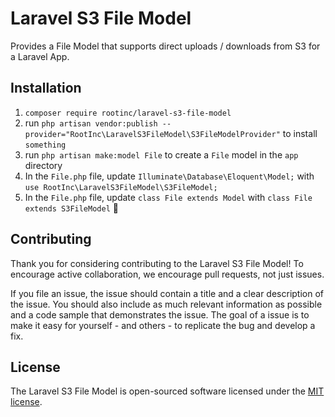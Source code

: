 # Laravel S3 File Model

Provides a File Model that supports direct uploads / downloads from S3 for a Laravel App.

## Installation

1. `composer require rootinc/laravel-s3-file-model`
2. run `php artisan vendor:publish --provider="RootInc\LaravelS3FileModel\S3FileModelProvider"` to install `something`
3. run `php artisan make:model File` to create a `File` model in the `app` directory
4. In the `File.php` file, update `Illuminate\Database\Eloquent\Model;` with `use RootInc\LaravelS3FileModel\S3FileModel;`
5. In the `File.php` file, update `class File extends Model` with `class File extends S3FileModel` :tada:

## Contributing

Thank you for considering contributing to the Laravel S3 File Model! To encourage active collaboration, we encourage pull requests, not just issues.

If you file an issue, the issue should contain a title and a clear description of the issue. You should also include as much relevant information as possible and a code sample that demonstrates the issue. The goal of a issue is to make it easy for yourself - and others - to replicate the bug and develop a fix.

## License

The Laravel S3 File Model is open-sourced software licensed under the [MIT license](http://opensource.org/licenses/MIT).
